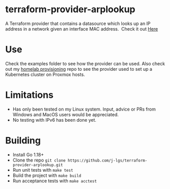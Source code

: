 # terraform-provider-arplookup
A Terraform provider that contains a datasource which looks up an IP address in a network given an interface MAC address.
​
Check it out [Here](https://registry.terraform.io/providers/j-lgs/arplookup/latest)
​
# Use
Check the examples folder to see how the provider can be used. Also check out my [homelab provisioning](https://github.com/j-lgs/provisioning) repo to see the provider used to set up a Kubernetes cluster on Proxmox hosts.
​
# Limitations
+ Has only been tested on my Linux system. Input, advice or PRs from Windows and MacOS users would be appreciated.
+ No testing with IPv6 has been done yet.

# Building
+ Install Go 1.18+
+ Clone the repo `git clone https://github.com/j-lgs/terraform-provider-arplookup.git`
+ Run unit tests with `make test`
+ Build the project with `make build`
+ Run acceptance tests with `make acctest`